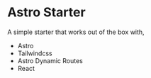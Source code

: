 # Astro Starter

A simple starter that works out of the box with,
* Astro
* Tailwindcss
* Astro Dynamic Routes
* React